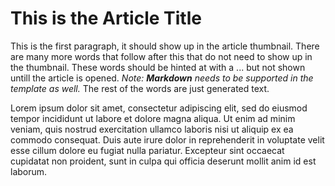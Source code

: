 <a class="title">This is the Article Title</a>
==============================================

<a class="teaser">

This is the first paragraph, it should show up in the article thumbnail. There are many more words that follow after this that do not need to show up in the thumbnail. These words should be hinted at with a ... but not shown untill the article is opened. *Note: **Markdown** needs to be supported in the template as well.* The rest of the words are just generated text.

Lorem ipsum dolor sit amet, consectetur adipiscing elit, sed do eiusmod tempor incididunt </a> ut labore et dolore magna aliqua. Ut enim ad minim veniam, quis nostrud exercitation ullamco laboris nisi ut aliquip ex ea commodo consequat. Duis aute irure dolor in reprehenderit in voluptate velit esse cillum dolore eu fugiat nulla pariatur. Excepteur sint occaecat cupidatat non proident, sunt in culpa qui officia deserunt mollit anim id est laborum.